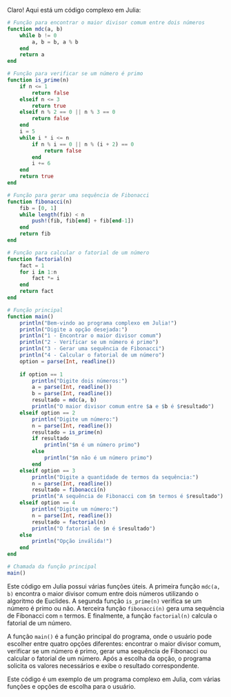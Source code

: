 Claro! Aqui está um código complexo em Julia:

```julia
# Função para encontrar o maior divisor comum entre dois números
function mdc(a, b)
    while b != 0
        a, b = b, a % b
    end
    return a
end

# Função para verificar se um número é primo
function is_prime(n)
    if n <= 1
        return false
    elseif n <= 3
        return true
    elseif n % 2 == 0 || n % 3 == 0
        return false
    end
    i = 5
    while i * i <= n
        if n % i == 0 || n % (i + 2) == 0
            return false
        end
        i += 6
    end
    return true
end

# Função para gerar uma sequência de Fibonacci
function fibonacci(n)
    fib = [0, 1]
    while length(fib) < n
        push!(fib, fib[end] + fib[end-1])
    end
    return fib
end

# Função para calcular o fatorial de um número
function factorial(n)
    fact = 1
    for i in 1:n
        fact *= i
    end
    return fact
end

# Função principal
function main()
    println("Bem-vindo ao programa complexo em Julia!")
    println("Digite a opção desejada:")
    println("1 - Encontrar o maior divisor comum")
    println("2 - Verificar se um número é primo")
    println("3 - Gerar uma sequência de Fibonacci")
    println("4 - Calcular o fatorial de um número")
    option = parse(Int, readline())
    
    if option == 1
        println("Digite dois números:")
        a = parse(Int, readline())
        b = parse(Int, readline())
        resultado = mdc(a, b)
        println("O maior divisor comum entre $a e $b é $resultado")
    elseif option == 2
        println("Digite um número:")
        n = parse(Int, readline())
        resultado = is_prime(n)
        if resultado
            println("$n é um número primo")
        else
            println("$n não é um número primo")
        end
    elseif option == 3
        println("Digite a quantidade de termos da sequência:")
        n = parse(Int, readline())
        resultado = fibonacci(n)
        println("A sequência de Fibonacci com $n termos é $resultado")
    elseif option == 4
        println("Digite um número:")
        n = parse(Int, readline())
        resultado = factorial(n)
        println("O fatorial de $n é $resultado")
    else
        println("Opção inválida!")
    end
end

# Chamada da função principal
main()
```

Este código em Julia possui várias funções úteis. A primeira função `mdc(a, b)` encontra o maior divisor comum entre dois números utilizando o algoritmo de Euclides. A segunda função `is_prime(n)` verifica se um número é primo ou não. A terceira função `fibonacci(n)` gera uma sequência de Fibonacci com `n` termos. E finalmente, a função `factorial(n)` calcula o fatorial de um número.

A função `main()` é a função principal do programa, onde o usuário pode escolher entre quatro opções diferentes: encontrar o maior divisor comum, verificar se um número é primo, gerar uma sequência de Fibonacci ou calcular o fatorial de um número. Após a escolha da opção, o programa solicita os valores necessários e exibe o resultado correspondente.

Este código é um exemplo de um programa complexo em Julia, com várias funções e opções de escolha para o usuário.